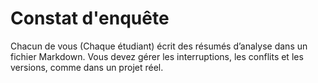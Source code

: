 # Constat d'enquête

Chacun de vous (Chaque étudiant) écrit des résumés d’analyse dans un fichier Markdown. Vous devez gérer les interruptions, les conflits et les versions, comme dans un projet réel.
